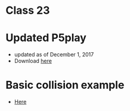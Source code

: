 # Class 23

# Updated P5play
* updated as of December 1, 2017
* Download [here](https://github.com/molleindustria/p5.play/raw/master/lib/p5.play.js)

# Basic collision example
* [Here](http://alpha.editor.p5js.org/2sman/sketches/Hysj-cm-f)
